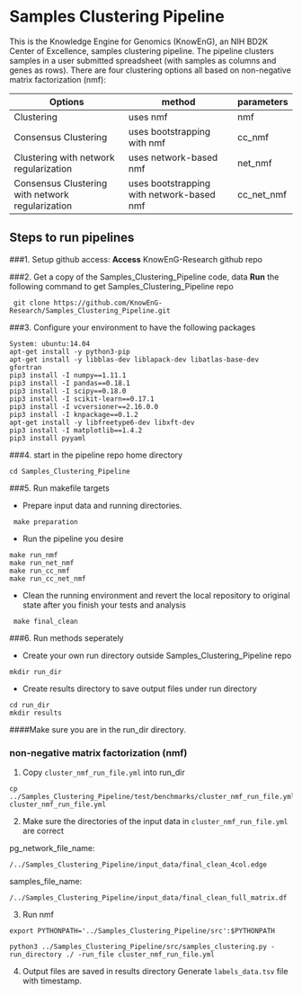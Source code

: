 # Samples Clustering Pipeline 
This is the Knowledge Engine for Genomics (KnowEnG), an NIH BD2K Center of Excellence, samples clustering pipeline. 
The pipeline clusters samples in a user submitted spreadsheet (with samples as columns and genes as rows). 
There are four clustering options all based on non-negative matrix factorization (nmf):


| **Options**                                      | **method**                                | **parameters** |
| ------------------------------------------------ | ----------------------------------------- | -------------- |
| Clustering                                       | uses nmf                                  | nmf            |
| Consensus Clustering                             | uses bootstrapping with nmf               | cc_nmf         |
| Clustering with network regularization           | uses network-based nmf                    | net_nmf        |
| Consensus Clustering with network regularization | uses bootstrapping with network-based nmf | cc_net_nmf     |

## Steps to run pipelines
###1. Setup github access:
__Access__ KnowEnG-Research github repo

###2. Get a copy of the Samples_Clustering_Pipeline code, data
__Run__ the following command to get Samples_Clustering_Pipeline repo
```
 git clone https://github.com/KnowEnG-Research/Samples_Clustering_Pipeline.git
```
 
###3. Configure your environment to have the following packages
  ```
 System: ubuntu:14.04
 apt-get install -y python3-pip
 apt-get install -y libblas-dev liblapack-dev libatlas-base-dev gfortran
 pip3 install -I numpy==1.11.1
 pip3 install -I pandas==0.18.1 
 pip3 install -I scipy==0.18.0
 pip3 install -I scikit-learn==0.17.1
 pip3 install -I vcversioner==2.16.0.0
 pip3 install -I knpackage==0.1.2
 apt-get install -y libfreetype6-dev libxft-dev 
 pip3 install -I matplotlib==1.4.2
 pip3 install pyyaml
```

###4. start in the pipeline repo home directory

```
cd Samples_Clustering_Pipeline
```

 
###5. Run makefile targets
  * Prepare input data and running directories. 
 ```
  make preparation
 ```
 
  * Run the pipeline you desire
 ```
make run_nmf
make run_net_nmf
make run_cc_nmf
make run_cc_net_nmf
 ```
 
  * Clean the running environment and revert the local repository to original state after you finish your tests and analysis
 ```
  make final_clean 
 ```
 

###6. Run methods seperately

* Create your own run directory outside Samples_Clustering_Pipeline repo
 ```
 mkdir run_dir
 ```

* Create results directory to save output files under run directory
 ```
 cd run_dir
 mkdir results
 ```
 
####Make sure you are in the run_dir directory.

### non-negative matrix factorization (nmf)
1. Copy `cluster_nmf_run_file.yml` into run_dir
  ```
  cp ../Samples_Clustering_Pipeline/test/benchmarks/cluster_nmf_run_file.yml cluster_nmf_run_file.yml
  ```
  
2. Make sure the directories of the input data in `cluster_nmf_run_file.yml` are correct
  
  pg_network_file_name:
  ```
  /../Samples_Clustering_Pipeline/input_data/final_clean_4col.edge
  ```
  samples_file_name:
  ```
  /../Samples_Clustering_Pipeline/input_data/final_clean_full_matrix.df
  ```
  
3. Run nmf
  ```
  export PYTHONPATH='../Samples_Clustering_Pipeline/src':$PYTHONPATH    
  
  python3 ../Samples_Clustering_Pipeline/src/samples_clustering.py -run_directory ./ -run_file cluster_nmf_run_file.yml
  ```
  
4. Output files are saved in results directory
  Generate `labels_data.tsv` file with timestamp.

